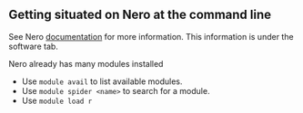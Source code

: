 
## Getting situated on Nero at the command line

See Nero [documentation](http://nero-docs.stanford.edu/index.html) for more information. This information is under the software tab.

Nero already has many modules installed
 * Use `module avail` to list available modules.
 * Use `module spider <name>` to search for a module.
 * Use `module load r`